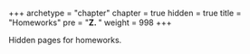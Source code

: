 +++
archetype = "chapter"
chapter = true
hidden = true
title = "Homeworks"
pre = "<b>Z. </b>"
weight = 998
+++

Hidden pages for homeworks.